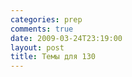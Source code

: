 ```yaml
---
categories: prep
comments: true
date: 2009-03-24T23:19:00
layout: post
title: Темы для 130
---
```


